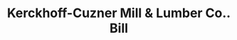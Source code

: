 ---
doi: 10.7916/D8MS54SD
date_other: '1900'
date_other_textual: '1900'
form: printed ephemera
genre:
- Invoices
name:
- Kerckhoff-Cuzner Mill & Lumber Co.
object_in_context_url: https://biggert.cul.columbia.edu/items/view/ave_biggert_00007
subject_hierarchical_geographic:
- Los Angeles, California, United States
subject_name:
- Kerckhoff-Cuzner Mill & Lumber Co.
title: Kerckhoff-Cuzner Mill & Lumber Co.. Bill
sort_title: Kerckhoff-Cuzner Mill & Lumber Co.. Bill
call_number: ave_biggert_00007
coordinates:
- 34.05,-118.25
pid: ave_biggert_00007
identifiers: ave_biggert_00007
permalink: /biggert/ave_biggert_00007/
layout: iiif-image-page
---